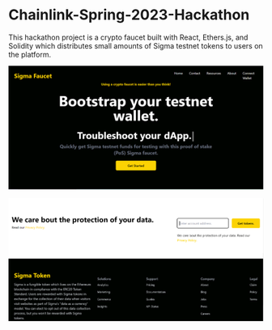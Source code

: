 # Chainlink-Spring-2023-Hackathon
This hackathon project is a crypto faucet built with React, Ethers.js, and Solidity which distributes small amounts of Sigma testnet tokens to users on the platform.

![ScreenShot](hero.PNG)

![ScreenShot](footer.PNG)
